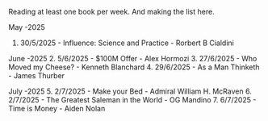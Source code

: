 Reading at least one book per week.
And making the list here.

May -2025
1. 30/5/2025  - Influence: Science and Practice - Rorbert B Cialdini

June -2025
2. 5/6/2025 - $100M Offer - Alex Hormozi
3. 27/6/2025 - Who Moved my Cheese? - Kenneth Blanchard
4. 29/6/2025 - As a Man Thinketh - James Thurber

July -2025
5. 2/7/2025 - Make your Bed - Admiral William H. McRaven
6. 2/7/2025 - The Greatest Saleman in the World - OG Mandino
7. 6/7/2025 - Time is Money - Aiden Nolan